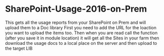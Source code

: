 # SharePoint-Usage-2016-on-Prem
This gets all the usage reports from your SharePoint on Prem and will upload them to a Doc library
First you need to add the URL for the loaction you want to upload the items too. Then when you are read call the function (after you save it in
module location) it will get all the Sites in your farm then download the usage docs to a local place on the server and then upload to the 
target LIB
